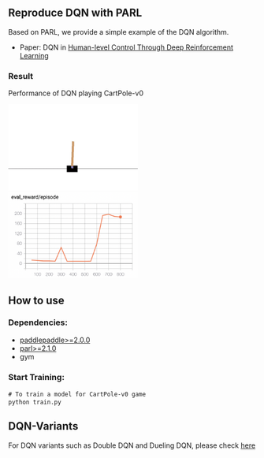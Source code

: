 ## Reproduce DQN with PARL
Based on PARL, we provide a simple example of the DQN algorithm.

+ Paper: DQN in [Human-level Control Through Deep Reinforcement Learning](http://www.nature.com/nature/journal/v518/n7540/full/nature14236.html)

### Result

Performance of DQN playing CartPole-v0

<p align="left">
<img src="../QuickStart/performance.gif" alt="result" height="175"/>
<img src="cartpole.jpg" alt="result" height="175"/>
</p>

## How to use
### Dependencies:
+ [paddlepaddle>=2.0.0](https://github.com/PaddlePaddle/Paddle)
+ [parl>=2.1.0](https://github.com/PaddlePaddle/PARL)
+ gym


### Start Training:
```
# To train a model for CartPole-v0 game
python train.py
```

## DQN-Variants

For DQN variants such as Double DQN and Dueling DQN, please check [here](https://github.com/PaddlePaddle/PARL/tree/develop/examples/DQN_variant)

